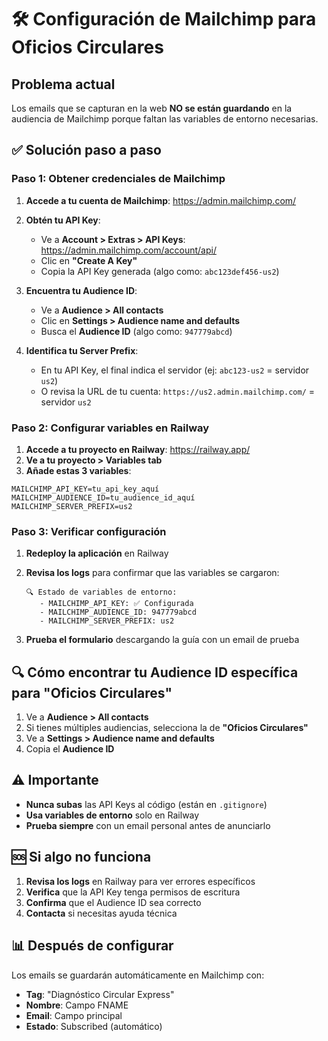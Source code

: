 # 🛠️ Configuración de Mailchimp para Oficios Circulares

## Problema actual
Los emails que se capturan en la web **NO se están guardando** en la audiencia de Mailchimp porque faltan las variables de entorno necesarias.

## ✅ Solución paso a paso

### Paso 1: Obtener credenciales de Mailchimp

1. **Accede a tu cuenta de Mailchimp**: https://admin.mailchimp.com/
2. **Obtén tu API Key**:
   - Ve a **Account > Extras > API Keys**: https://admin.mailchimp.com/account/api/
   - Clic en **"Create A Key"**
   - Copia la API Key generada (algo como: `abc123def456-us2`)

3. **Encuentra tu Audience ID**:
   - Ve a **Audience > All contacts**
   - Clic en **Settings > Audience name and defaults**
   - Busca el **Audience ID** (algo como: `947779abcd`)

4. **Identifica tu Server Prefix**:
   - En tu API Key, el final indica el servidor (ej: `abc123-us2` = servidor `us2`)
   - O revisa la URL de tu cuenta: `https://us2.admin.mailchimp.com/` = servidor `us2`

### Paso 2: Configurar variables en Railway

1. **Accede a tu proyecto en Railway**: https://railway.app/
2. **Ve a tu proyecto > Variables tab**
3. **Añade estas 3 variables**:

```
MAILCHIMP_API_KEY=tu_api_key_aquí
MAILCHIMP_AUDIENCE_ID=tu_audience_id_aquí  
MAILCHIMP_SERVER_PREFIX=us2
```

### Paso 3: Verificar configuración

1. **Redeploy la aplicación** en Railway
2. **Revisa los logs** para confirmar que las variables se cargaron:
   ```
   🔍 Estado de variables de entorno:
      - MAILCHIMP_API_KEY: ✅ Configurada
      - MAILCHIMP_AUDIENCE_ID: 947779abcd
      - MAILCHIMP_SERVER_PREFIX: us2
   ```

3. **Prueba el formulario** descargando la guía con un email de prueba

## 🔍 Cómo encontrar tu Audience ID específica para "Oficios Circulares"

1. Ve a **Audience > All contacts**
2. Si tienes múltiples audiencias, selecciona la de **"Oficios Circulares"**
3. Ve a **Settings > Audience name and defaults**
4. Copia el **Audience ID**

## ⚠️ Importante

- **Nunca subas** las API Keys al código (están en `.gitignore`)
- **Usa variables de entorno** solo en Railway
- **Prueba siempre** con un email personal antes de anunciarlo

## 🆘 Si algo no funciona

1. **Revisa los logs** en Railway para ver errores específicos
2. **Verifica** que la API Key tenga permisos de escritura
3. **Confirma** que el Audience ID sea correcto
4. **Contacta** si necesitas ayuda técnica

## 📊 Después de configurar

Los emails se guardarán automáticamente en Mailchimp con:
- **Tag**: "Diagnóstico Circular Express"
- **Nombre**: Campo FNAME
- **Email**: Campo principal
- **Estado**: Subscribed (automático) 
